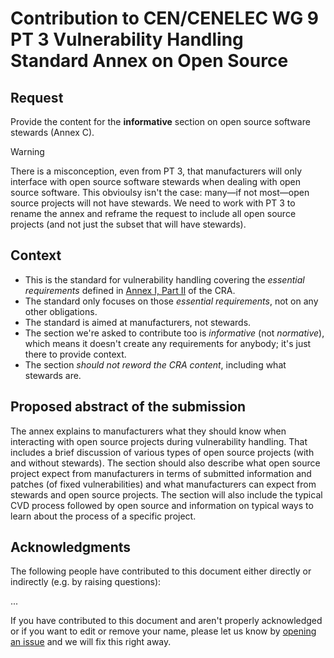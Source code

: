 # Contribution to CEN/CENELEC WG 9 PT 3 Vulnerability Handling Standard Annex on Open Source

## Request

Provide the content for the **informative** section on open source software stewards (Annex C).

> [!WARNING]
> There is a misconception, even from PT 3, that manufacturers will only interface with open source software stewards when dealing with open source software. This obvioulsy isn't the case: many—if not most—open source projects will not have stewards. We need to work with PT 3 to rename the annex and reframe the request to include all open source projects (and not just the subset that will have stewards).

## Context

- This is the standard for vulnerability handling covering the _essential requirements_ defined in [Annex I, Part II](https://eur-lex.europa.eu/legal-content/EN/TXT/HTML/?uri=OJ:L_202402847#anx_I) of the CRA.
- The standard only focuses on those _essential requirements_, not on any other obligations.
- The standard is aimed at manufacturers, not stewards.
- The section we're asked to contribute too is _informative_ (not _normative_), which means it doesn't create any requirements for anybody; it's just there to provide context.
- The section *should not reword the CRA content*, including what stewards are.

## Proposed abstract of the submission

The annex explains to manufacturers what they should know when interacting with open source projects during vulnerability handling. That includes a brief discussion of various types of open source projects (with and without stewards). The section should also describe what open source project expect from manufacturers in terms of submitted information and patches (of fixed vulnerabilities) and what manufacturers can expect from stewards and open source projects. The section will also include the typical CVD process followed by open source and information on typical ways to learn about the process of a specific project.

## Acknowledgments

The following people have contributed to this document either directly or indirectly (e.g. by raising questions):

...

If you have contributed to this document and aren't properly acknowledged or if you want to edit or remove your name, please let us know by [opening an issue](https://github.com/orcwg/orcwg/issues/new) and we will fix this right away.
